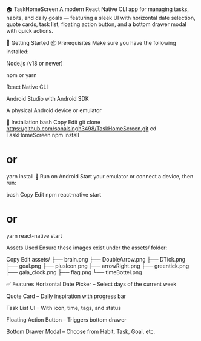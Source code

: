 🏠 TaskHomeScreen
A modern React Native CLI app for managing tasks, habits, and daily goals — featuring a sleek UI with horizontal date selection, quote cards, task list, floating action button, and a bottom drawer modal with quick actions.

🚀 Getting Started
📦 Prerequisites
Make sure you have the following installed:

Node.js (v18 or newer)

npm or yarn

React Native CLI

Android Studio with Android SDK

A physical Android device or emulator

🔧 Installation
bash
Copy
Edit
git clone https://github.com/sonalsingh3498/TaskHomeScreen.git
cd TaskHomeScreen
npm install
# or
yarn install
📱 Run on Android
Start your emulator or connect a device, then run:

bash
Copy
Edit
npm react-native start
# or
yarn react-native start

Assets Used
Ensure these images exist under the assets/ folder:

Copy
Edit
assets/
  ├── brain.png
  ├── DoubleArrow.png
  ├── DTick.png
  ├── goal.png
  ├── plusIcon.png
  ├── arrowRight.png
  ├── greentick.png
  ├── gala_clock.png
  ├── flag.png
  └── timeBottel.png

  ✅ Features
Horizontal Date Picker – Select days of the current week

Quote Card – Daily inspiration with progress bar

Task List UI – With icon, time, tags, and status

Floating Action Button – Triggers bottom drawer

Bottom Drawer Modal – Choose from Habit, Task, Goal, etc.


